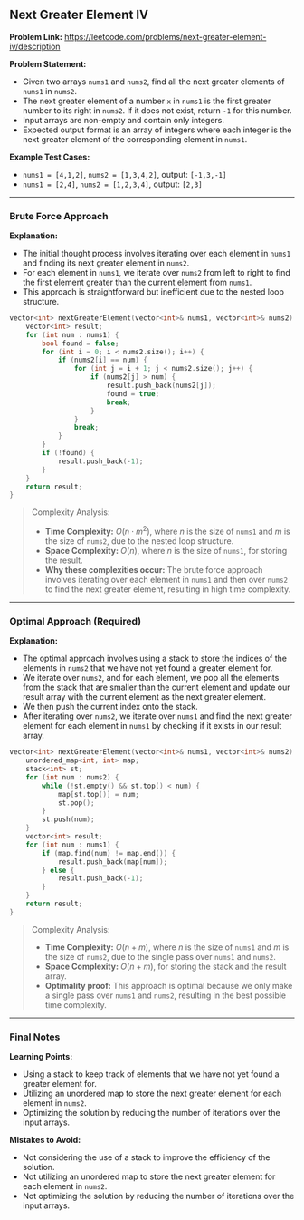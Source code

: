 ## Next Greater Element IV
**Problem Link:** https://leetcode.com/problems/next-greater-element-iv/description

**Problem Statement:**
- Given two arrays `nums1` and `nums2`, find all the next greater elements of `nums1` in `nums2`. 
- The next greater element of a number `x` in `nums1` is the first greater number to its right in `nums2`. If it does not exist, return `-1` for this number.
- Input arrays are non-empty and contain only integers.
- Expected output format is an array of integers where each integer is the next greater element of the corresponding element in `nums1`.

**Example Test Cases:**
- `nums1 = [4,1,2]`, `nums2 = [1,3,4,2]`, output: `[-1,3,-1]`
- `nums1 = [2,4]`, `nums2 = [1,2,3,4]`, output: `[2,3]`

---

### Brute Force Approach

**Explanation:**
- The initial thought process involves iterating over each element in `nums1` and finding its next greater element in `nums2`.
- For each element in `nums1`, we iterate over `nums2` from left to right to find the first element greater than the current element from `nums1`.
- This approach is straightforward but inefficient due to the nested loop structure.

```cpp
vector<int> nextGreaterElement(vector<int>& nums1, vector<int>& nums2) {
    vector<int> result;
    for (int num : nums1) {
        bool found = false;
        for (int i = 0; i < nums2.size(); i++) {
            if (nums2[i] == num) {
                for (int j = i + 1; j < nums2.size(); j++) {
                    if (nums2[j] > num) {
                        result.push_back(nums2[j]);
                        found = true;
                        break;
                    }
                }
                break;
            }
        }
        if (!found) {
            result.push_back(-1);
        }
    }
    return result;
}
```

> Complexity Analysis:
> - **Time Complexity:** $O(n \cdot m^2)$, where $n$ is the size of `nums1` and $m$ is the size of `nums2`, due to the nested loop structure.
> - **Space Complexity:** $O(n)$, where $n$ is the size of `nums1`, for storing the result.
> - **Why these complexities occur:** The brute force approach involves iterating over each element in `nums1` and then over `nums2` to find the next greater element, resulting in high time complexity.

---

### Optimal Approach (Required)

**Explanation:**
- The optimal approach involves using a stack to store the indices of the elements in `nums2` that we have not yet found a greater element for.
- We iterate over `nums2`, and for each element, we pop all the elements from the stack that are smaller than the current element and update our result array with the current element as the next greater element.
- We then push the current index onto the stack.
- After iterating over `nums2`, we iterate over `nums1` and find the next greater element for each element in `nums1` by checking if it exists in our result array.

```cpp
vector<int> nextGreaterElement(vector<int>& nums1, vector<int>& nums2) {
    unordered_map<int, int> map;
    stack<int> st;
    for (int num : nums2) {
        while (!st.empty() && st.top() < num) {
            map[st.top()] = num;
            st.pop();
        }
        st.push(num);
    }
    vector<int> result;
    for (int num : nums1) {
        if (map.find(num) != map.end()) {
            result.push_back(map[num]);
        } else {
            result.push_back(-1);
        }
    }
    return result;
}
```

> Complexity Analysis:
> - **Time Complexity:** $O(n + m)$, where $n$ is the size of `nums1` and $m$ is the size of `nums2`, due to the single pass over `nums1` and `nums2`.
> - **Space Complexity:** $O(n + m)$, for storing the stack and the result array.
> - **Optimality proof:** This approach is optimal because we only make a single pass over `nums1` and `nums2`, resulting in the best possible time complexity.

---

### Final Notes

**Learning Points:**
- Using a stack to keep track of elements that we have not yet found a greater element for.
- Utilizing an unordered map to store the next greater element for each element in `nums2`.
- Optimizing the solution by reducing the number of iterations over the input arrays.

**Mistakes to Avoid:**
- Not considering the use of a stack to improve the efficiency of the solution.
- Not utilizing an unordered map to store the next greater element for each element in `nums2`.
- Not optimizing the solution by reducing the number of iterations over the input arrays.